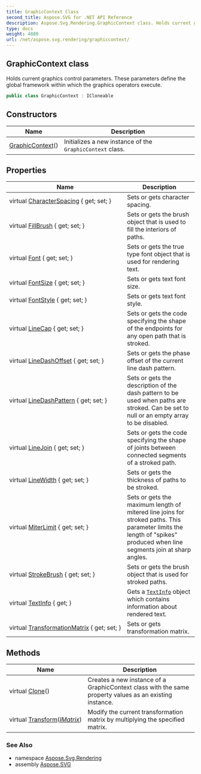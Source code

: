 ```yaml
---
title: GraphicContext Class
second_title: Aspose.SVG for .NET API Reference
description: Aspose.Svg.Rendering.GraphicContext class. Holds current graphics control parameters. These parameters define the global framework within which the graphics operators execute
type: docs
weight: 4880
url: /net/aspose.svg.rendering/graphiccontext/
---
```

## GraphicContext class

Holds current graphics control parameters. These parameters define the global framework within which the graphics operators execute.

```csharp
public class GraphicContext : ICloneable
```

## Constructors

| Name | Description |
| --- | --- |
| [GraphicContext](graphiccontext/)() | Initializes a new instance of the `GraphicContext` class. |

## Properties

| Name | Description |
| --- | --- |
| virtual [CharacterSpacing](../../aspose.svg.rendering/graphiccontext/characterspacing/) { get; set; } | Sets or gets character spacing. |
| virtual [FillBrush](../../aspose.svg.rendering/graphiccontext/fillbrush/) { get; set; } | Sets or gets the brush object that is used to fill the interiors of paths. |
| virtual [Font](../../aspose.svg.rendering/graphiccontext/font/) { get; set; } | Sets or gets the true type font object that is used for rendering text. |
| virtual [FontSize](../../aspose.svg.rendering/graphiccontext/fontsize/) { get; set; } | Sets or gets text font size. |
| virtual [FontStyle](../../aspose.svg.rendering/graphiccontext/fontstyle/) { get; set; } | Sets or gets text font style. |
| virtual [LineCap](../../aspose.svg.rendering/graphiccontext/linecap/) { get; set; } | Sets or gets the code specifying the shape of the endpoints for any open path that is stroked. |
| virtual [LineDashOffset](../../aspose.svg.rendering/graphiccontext/linedashoffset/) { get; set; } | Sets or gets the phase offset of the current line dash pattern. |
| virtual [LineDashPattern](../../aspose.svg.rendering/graphiccontext/linedashpattern/) { get; set; } | Sets or gets the description of the dash pattern to be used when paths are stroked. Can be set to null or an empty array to be disabled. |
| virtual [LineJoin](../../aspose.svg.rendering/graphiccontext/linejoin/) { get; set; } | Sets or gets the code specifying the shape of joints between connected segments of a stroked path. |
| virtual [LineWidth](../../aspose.svg.rendering/graphiccontext/linewidth/) { get; set; } | Sets or gets the thickness of paths to be stroked. |
| virtual [MiterLimit](../../aspose.svg.rendering/graphiccontext/miterlimit/) { get; set; } | Sets or gets the maximum length of mitered line joins for stroked paths. This parameter limits the length of "spikes" produced when line segments join at sharp angles. |
| virtual [StrokeBrush](../../aspose.svg.rendering/graphiccontext/strokebrush/) { get; set; } | Sets or gets the brush object that is used for stroked paths. |
| virtual [TextInfo](../../aspose.svg.rendering/graphiccontext/textinfo/) { get; } | Gets a [`TextInfo`](../textinfo/) object which contains information about rendered text. |
| virtual [TransformationMatrix](../../aspose.svg.rendering/graphiccontext/transformationmatrix/) { get; set; } | Sets or gets transformation matrix. |

## Methods

| Name | Description |
| --- | --- |
| virtual [Clone](../../aspose.svg.rendering/graphiccontext/clone/)() | Creates a new instance of a GraphicContext class with the same property values as an existing instance. |
| virtual [Transform](../../aspose.svg.rendering/graphiccontext/transform/)(*[IMatrix](../../aspose.svg.drawing/imatrix/)*) | Modify the current transformation matrix by multiplying the specified matrix. |

### See Also

* namespace [Aspose.Svg.Rendering](../../aspose.svg.rendering/)
* assembly [Aspose.SVG](../../)
